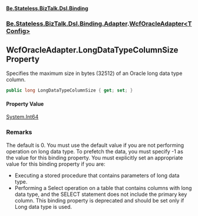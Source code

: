 #### [Be.Stateless.BizTalk.Dsl.Binding](README.md 'README')
### [Be.Stateless.BizTalk.Dsl.Binding.Adapter](Be.Stateless.BizTalk.Dsl.Binding.Adapter.md 'Be.Stateless.BizTalk.Dsl.Binding.Adapter').[WcfOracleAdapter&lt;TConfig&gt;](WcfOracleAdapter_TConfig_.md 'Be.Stateless.BizTalk.Dsl.Binding.Adapter.WcfOracleAdapter<TConfig>')

## WcfOracleAdapter<TConfig>.LongDataTypeColumnSize Property

Specifies the maximum size in bytes (32512) of an Oracle long data type column.

```csharp
public long LongDataTypeColumnSize { get; set; }
```

#### Property Value
[System.Int64](https://docs.microsoft.com/en-us/dotnet/api/System.Int64 'System.Int64')

### Remarks
The default is 0. You must use the default value if you are not performing operation on long data type. To prefetch
the data, you must specify -1 as the value for this binding property. You must explicitly set an appropriate value
for this binding property if you are:
- Executing a stored procedure that contains parameters of long data type.
- Performing a Select operation on a table that contains columns with long data type, and the SELECT statement does not
  include the primary key column.
This binding property is deprecated and should be set only if Long data type is used.